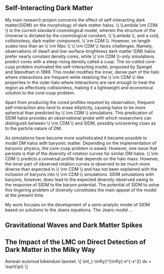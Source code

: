 ## Self-Interacting Dark Matter
My main research project concerns the effect of self-interacting dark matter(SIDM) on the morphology of dark matter halos.  \\( \\Lambda \rm CDM \\) is the current standard cosmological model, wherein the structure of the Universe is dictated by the cosmological constant, \\( \\Lambda \\), and a cold, collisionless, dark matter component, \\( \rm CDM \\). However, on length scales less than an \\( \rm Mpc \\) \\( \rm CDM \\) faces challenges. Namely, observations of dwarf and low-surface-brightness dark matter (DM) halos prefer nearly constant density cores, while \\( \rm CDM \\)-only simulations predict cores with a steep rising density called a cusp. The so-called core-cusp problem motivated the self-interacting model, proposed by Spergel and Steindhart in 1999. This model modifies the inner, dense part of the halo where interactions are frequent while retaining the \\( \rm CDM \\)-like properties in the outer halo where interactions are rare enough to treat the region as effectively collisionless, making it a lightweight and economical solution to the core-cusp problem.  

Apart from producing the cored profiles required by observation, frequent self-interaction also tend to erase ellipticity, causing halos to be more spherical than predicted by \\( \rm CDM \\) simulations. This predication of SIDM halos provides an observational probe with which researchers can distinguish between \\( \rm CDM \\) and SIDM, possibly uncovering clues as to the particle nature of DM. 

As simulations have become more sophisticated it became possible to model DM halos with baryonic matter. Depending on the implementation of baryonic physics, the core-cusp problem is eased. However, one issue that persists is that of the diversity of rotation curves for similar DM halos. \\( \rm CDM \\) predicts a universal profile that depends on the halo mass. However, the inner part of observed rotation curves is observed to be much more diverse than expected in \\( \rm CDM \\) and has not been explained with the inclusion of baryons into \\( \rm CDM \\) simulations. SIDM simulations with baryons, however, does lead to the expected diversity observed owing to the response of SIDM to the baryon potential. The potential of SIDM to solve this lingering problem of diversity constitutes the main appeal of the model at the present time. 

My work focuses on the development of a semi-analytic model of SIDM based on solutions to the Jeans equations. The Jeans model ...

## Gravitational Waves and Dark Matter Spikes

## The Impact of the LMC on Direct Detection of Dark Matter in the Milky Way 



Aenean euismod bibendum laoreet. \\[ \\int_{-\\infty}^{\\infty} e^{-x^2} dx = \\sqrt{\\pi} \\]
